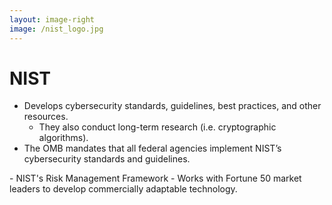 ```yaml
---
layout: image-right
image: /nist_logo.jpg
---
```


# NIST

- <CursorType :speed="10" :slide="10">Develops cybersecurity standards, guidelines, best practices, and other resources.</CursorType>
    - <CursorType :speed="10" :slide="10">They also conduct long-term research (i.e. cryptographic algorithms).</CursorType>
- <CursorType :speed="10" :slide="10">The OMB mandates that all federal agencies implement NIST’s cybersecurity standards and guidelines.
</CursorType>
- <CursorType :speed="10" :slide="10">NIST's Risk Management Framework</CursorType>
- <CursorType :speed="10" :slide="10">Works with Fortune 50 market leaders to develop commercially adaptable technology.</CursorType>
